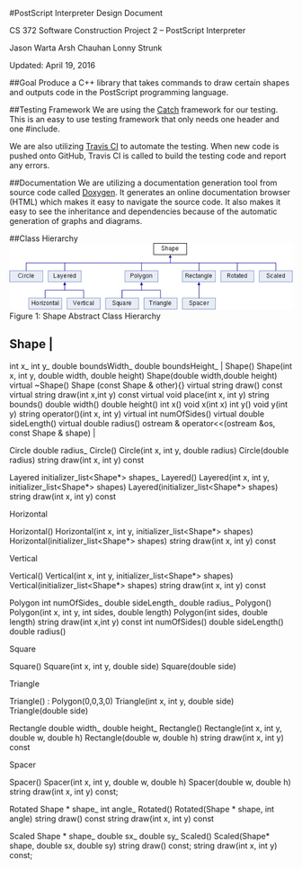 #PostScript Interpreter Design Document

CS 372 Software Construction
Project 2 – PostScript Interpreter

Jason Warta
Arsh Chauhan
Lonny Strunk

Updated: April 19, 2016

##Goal
Produce a C++ library that takes commands to draw certain shapes and outputs code in the PostScript programming language.

##Testing Framework
We are using the [Catch](https://github.com/philsquared/Catch) framework for our testing. This is an easy to use testing framework that only needs one header and one #include.

We are also utilizing [Travis CI](https://travis-ci.org/) to automate the testing. When new code is pushed onto GitHub, Travis CI is called to build the testing code and report any errors.

##Documentation
We are utilizing a documentation generation tool from source code called [Doxygen](http://www.stack.nl/~dimitri/doxygen/). It generates an online documentation browser (HTML) which makes it easy to navigate the source code. It also makes it easy to see the inheritance and dependencies because of the automatic generation of graphs and diagrams.

##Class Hierarchy
![Figure 1: Shape Abstract Class Hierarchy](https://github.com/Arsh25/Postscript_Interpreter/blob/master/html/class_shape.png)
Figure 1: Shape Abstract Class Hierarchy

Shape |
---
int x_
int y_
double boundsWidth_	
double boundsHeight_ |
Shape()
Shape(int x, int y, double width, double height)
Shape(double width,double height)
virtual ~Shape()
Shape (const Shape & other){}
virtual string draw() const
virtual string draw(int x,int y) const
virtual void place(int x, int y)
string bounds()
double width()
double height()
int x()
void x(int x)
int y()
void y(int y)
string operator()(int x, int y)
virtual int numOfSides()
virtual double sideLength()
virtual double radius()
ostream & operator<<(ostream &os, const Shape & shape) |

Circle
double radius_
Circle()
Circle(int x, int y, double radius)
Circle(double radius)
string draw(int x, int y) const

Layered
initializer_list<Shape*> shapes_
Layered()
Layered(int x, int y, initializer_list<Shape*> shapes)
Layered(initializer_list<Shape*> shapes)
string draw(int x, int y) const

Horizontal

Horizontal()
Horizontal(int x, int y, initializer_list<Shape*> shapes)
Horizontal(initializer_list<Shape*> shapes)
string draw(int x, int y) const


Vertical

Vertical()
Vertical(int x, int y, initializer_list<Shape*> shapes)
Vertical(initializer_list<Shape*> shapes)
string draw(int x, int y) const

Polygon
int numOfSides_
double sideLength_
double radius_
Polygon()
Polygon(int x, int y, int sides, double length)
Polygon(int sides, double length)
string draw(int x,int y) const
int numOfSides()
double sideLength()
double radius()

Square

Square()
Square(int x, int y, double side)
Square(double side) 

Triangle

Triangle() : Polygon(0,0,3,0)
Triangle(int x, int y, double side)
Triangle(double side)

Rectangle
double width_
double height_
Rectangle()
Rectangle(int x, int y, double w, double h)
Rectangle(double w, double h)
string draw(int x, int y) const

Spacer

Spacer()
Spacer(int x, int y, double w, double h) 
Spacer(double w, double h) 
string draw(int x, int y) const;

Rotated
Shape * shape_
int angle_
Rotated()
Rotated(Shape * shape, int angle)
string draw() const
string draw(int x, int y) const

Scaled
Shape * shape_
double sx_
double sy_
Scaled()
Scaled(Shape* shape, double sx, double sy) 
string draw() const;
string draw(int x, int y) const;

